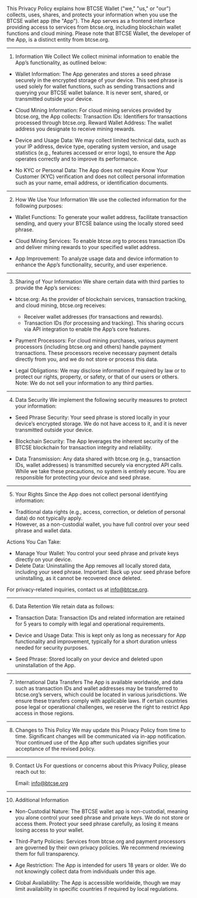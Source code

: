 <!-- Privacy Policy for BTCSE Wallet Last updated: 03/04/2025 -->

This Privacy Policy explains how BTCSE Wallet ("we," "us," or "our") collects, uses, shares, and protects your information when you use the BTCSE wallet app (the "App"). The App serves as a frontend interface providing access to services from btcse.org, including blockchain wallet functions and cloud mining. Please note that BTCSE Wallet, the developer of the App, is a distinct entity from btcse.org.

---

1. Information We Collect
   We collect minimal information to enable the App’s functionality, as outlined below:

- Wallet Information:
  The App generates and stores a seed phrase securely in the encrypted storage of your device. This seed phrase is used solely for wallet functions, such as sending transactions and querying your BTCSE wallet balance. It is never sent, shared, or transmitted outside your device.

- Cloud Mining Information:
  For cloud mining services provided by btcse.org, the App collects:
  Transaction IDs: Identifiers for transactions processed through btcse.org.
  Reward Wallet Address: The wallet address you designate to receive mining rewards.

- Device and Usage Data:
  We may collect limited technical data, such as your IP address, device type, operating system version, and usage statistics (e.g., features accessed or error logs), to ensure the App operates correctly and to improve its performance.

- No KYC or Personal Data:
  The App does not require Know Your Customer (KYC) verification and does not collect personal information such as your name, email address, or identification documents.

---

2. How We Use Your Information
   We use the collected information for the following purposes:

- Wallet Functions:
  To generate your wallet address, facilitate transaction sending, and query your BTCSE balance using the locally stored seed phrase.

- Cloud Mining Services:
  To enable btcse.org to process transaction IDs and deliver mining rewards to your specified wallet address.

- App Improvement:
  To analyze usage data and device information to enhance the App’s functionality, security, and user experience.

---

3. Sharing of Your Information
   We share certain data with third parties to provide the App’s services:

- btcse.org:
  As the provider of blockchain services, transaction tracking, and cloud mining, btcse.org receives:
  - Receiver wallet addresses (for transactions and rewards).
  - Transaction IDs (for processing and tracking).
    This sharing occurs via API integration to enable the App’s core features.

- Payment Processors:
  For cloud mining purchases, various payment processors (including btcse.org and others) handle payment transactions. These processors receive necessary payment details directly from you, and we do not store or process this data.

- Legal Obligations:
  We may disclose information if required by law or to protect our rights, property, or safety, or that of our users or others.
  Note: We do not sell your information to any third parties.

---

4. Data Security
   We implement the following security measures to protect your information:

- Seed Phrase Security:
  Your seed phrase is stored locally in your device’s encrypted storage. We do not have access to it, and it is never transmitted outside your device.

- Blockchain Security:
  The App leverages the inherent security of the BTCSE blockchain for transaction integrity and reliability.

- Data Transmission:
  Any data shared with btcse.org (e.g., transaction IDs, wallet addresses) is transmitted securely via encrypted API calls.
  While we take these precautions, no system is entirely secure. You are responsible for protecting your device and seed phrase.

---

5. Your Rights
   Since the App does not collect personal identifying information:

- Traditional data rights (e.g., access, correction, or deletion of personal data) do not typically apply.
- However, as a non-custodial wallet, you have full control over your seed phrase and wallet data.


Actions You Can Take:
- Manage Your Wallet: You control your seed phrase and private keys directly on your device.
- Delete Data: Uninstalling the App removes all locally stored data, including your seed phrase. Important: Back up your seed phrase before uninstalling, as it cannot be recovered once deleted.

For privacy-related inquiries, contact us at info@btcse.org.

---

6. Data Retention
   We retain data as follows:

- Transaction Data:
  Transaction IDs and related information are retained for 5 years to comply with legal and operational requirements.

- Device and Usage Data:
  This is kept only as long as necessary for App functionality and improvement, typically for a short duration unless needed for security purposes.

- Seed Phrase:
  Stored locally on your device and deleted upon uninstallation of the App.

---

7. International Data Transfers
   The App is available worldwide, and data such as transaction IDs and wallet addresses may be transferred to btcse.org’s servers, which could be located in various jurisdictions. We ensure these transfers comply with applicable laws. If certain countries pose legal or operational challenges, we reserve the right to restrict App access in those regions.

---

8. Changes to This Policy
   We may update this Privacy Policy from time to time. Significant changes will be communicated via in-app notification. Your continued use of the App after such updates signifies your acceptance of the revised policy.

---

9. Contact Us
   For questions or concerns about this Privacy Policy, please reach out to:

    Email: info@btcse.org

---

10. Additional Information

- Non-Custodial Nature:
  The BTCSE wallet app is non-custodial, meaning you alone control your seed phrase and private keys. We do not store or access them. Protect your seed phrase carefully, as losing it means losing access to your wallet.

- Third-Party Policies:
  Services from btcse.org and payment processors are governed by their own privacy policies. We recommend reviewing them for full transparency.

- Age Restriction:
  The App is intended for users 18 years or older. We do not knowingly collect data from individuals under this age.

- Global Availability:
  The App is accessible worldwide, though we may limit availability in specific countries if required by local regulations.